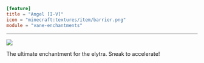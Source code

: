 ```toml
[feature]
title = "Angel [I-V]"
icon = "minecraft:textures/item/barrier.png"
module = "vane-enchantments"
```
---
![](images/enchantment_angel.png)

The ultimate enchantment for the elytra. Sneak to accelerate!
